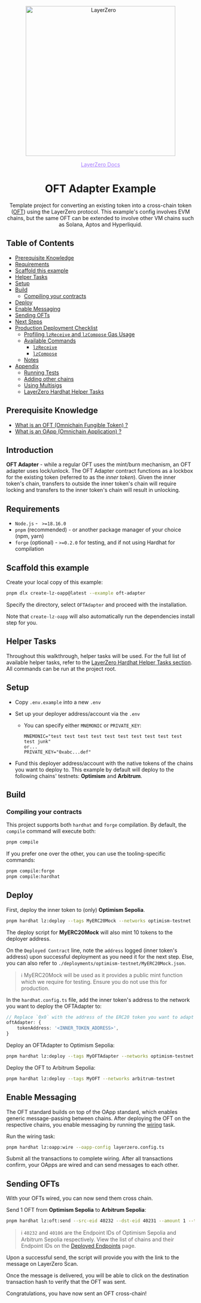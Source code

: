 <p align="center">
  <a href="https://layerzero.network">
    <img alt="LayerZero" style="width: 400px" src="https://docs.layerzero.network/img/LayerZero_Logo_Black.svg"/>
  </a>
</p>

<p align="center">
 <a href="https://docs.layerzero.network/" style="color: #a77dff">LayerZero Docs</a>
</p>

<h1 align="center">OFT Adapter Example</h1>

<p align="center">Template project for converting an existing token into a cross-chain token (<a href="https://docs.layerzero.network/v2/concepts/applications/oft-standard">OFT</a>) using the LayerZero protocol. This example's config involves EVM chains, but the same OFT can be extended to involve other VM chains such as Solana, Aptos and Hyperliquid.</p>

## Table of Contents

- [Prerequisite Knowledge](#prerequisite-knowledge)
- [Requirements](#requirements)
- [Scaffold this example](#scaffold-this-example)
- [Helper Tasks](#helper-tasks)
- [Setup](#setup)
- [Build](#build)
  - [Compiling your contracts](#compiling-your-contracts)
- [Deploy](#deploy)
- [Enable Messaging](#enable-messaging)
- [Sending OFTs](#sending-ofts)
- [Next Steps](#next-steps)
- [Production Deployment Checklist](#production-deployment-checklist)
  - [Profiling `lzReceive` and `lzCompose` Gas Usage](#profiling-lzreceive-and-lzcompose-gas-usage)
  - [Available Commands](#available-commands)
    - [`lzReceive`](#lzreceive)
    - [`lzCompose`](#lzcompose)
  - [Notes](#notes)
- [Appendix](#appendix)
  - [Running Tests](#running-tests)
  - [Adding other chains](#adding-other-chains)
  - [Using Multisigs](#using-multisigs)
  - [LayerZero Hardhat Helper Tasks](#layerzero-hardhat-helper-tasks)

## Prerequisite Knowledge

- [What is an OFT (Omnichain Fungible Token) ?](https://docs.layerzero.network/v2/concepts/applications/oft-standard)
- [What is an OApp (Omnichain Application) ?](https://docs.layerzero.network/v2/concepts/applications/oapp-standard)


## Introduction
**OFT Adapter** - while a regular OFT uses the mint/burn mechanism, an OFT adapter uses lock/unlock. The OFT Adapter contract functions as a lockbox for the existing token (referred to as the *inner token*). Given the inner token's chain, transfers to outside the inner token's chain will require locking and transfers to the inner token's chain will result in unlocking.

<!-- TODO: remove this Introduction after having a page/section specifically on OFT Adapter that we can link to under Prerequisite Knowledge -->

## Requirements

- `Node.js` - ` >=18.16.0`
- `pnpm` (recommended) - or another package manager of your choice (npm, yarn)
- `forge` (optional) - `>=0.2.0` for testing, and if not using Hardhat for compilation


## Scaffold this example

Create your local copy of this example:

```bash
pnpm dlx create-lz-oapp@latest --example oft-adapter
```

Specify the directory, select `OFTAdapter` and proceed with the installation.

Note that `create-lz-oapp` will also automatically run the dependencies install step for you.


## Helper Tasks

Throughout this walkthrough, helper tasks will be used. For the full list of available helper tasks, refer to the [LayerZero Hardhat Helper Tasks section](#layerzero-hardhat-helper-tasks). All commands can be run at the project root.

## Setup

- Copy `.env.example` into a new `.env`
- Set up your deployer address/account via the `.env`

  - You can specify either `MNEMONIC` or `PRIVATE_KEY`:

    ```
    MNEMONIC="test test test test test test test test test test test junk"
    or...
    PRIVATE_KEY="0xabc...def"
    ```

- Fund this deployer address/account with the native tokens of the chains you want to deploy to. This example by default will deploy to the following chains' testnets: **Optimism** and **Arbitrum**.


## Build

### Compiling your contracts

<!-- TODO: consider moving this section to Appendix, since for Hardhat, the deploy task wil auto-run compile -->

This project supports both `hardhat` and `forge` compilation. By default, the `compile` command will execute both:

```bash
pnpm compile
```

If you prefer one over the other, you can use the tooling-specific commands:

```bash
pnpm compile:forge
pnpm compile:hardhat
```

## Deploy

First, deploy the inner token to (only) **Optimism Sepolia**.

```bash
pnpm hardhat lz:deploy --tags MyERC20Mock --networks optimism-testnet
```

The deploy script for **MyERC20Mock** will also mint 10 tokens to the deployer address.

On the `Deployed Contract` line, note the `address` logged (inner token's address) upon successful deployment as you need it for the next step. Else, you can also refer to `./deployments/optimism-testnet/MyERC20Mock.json`.

> :information_source: MyERC20Mock will be used as it provides a public mint function which we require for testing. Ensure you do not use this for production.


In the `hardhat.config.ts` file, add the inner token's address to the network you want to deploy the OFTAdapter to:

```typescript
// Replace `0x0` with the address of the ERC20 token you want to adapt to the OFT functionality.
oftAdapter: {
    tokenAddress: '<INNER_TOKEN_ADDRESS>',
}
```

Deploy an OFTAdapter to Optimism Sepolia:

```bash
pnpm hardhat lz:deploy --tags MyOFTAdapter --networks optimism-testnet
```

Deploy the OFT to Arbitrum Sepolia:

```bash
pnpm hardhat lz:deploy --tags MyOFT --networks arbitrum-testnet
```

## Enable Messaging

The OFT standard builds on top of the OApp standard, which enables generic message-passing between chains. After deploying the OFT on the respective chains, you enable messaging by running the [wiring](https://docs.layerzero.network/v2/concepts/glossary#wire--wiring) task.


Run the wiring task:

```bash
pnpm hardhat lz:oapp:wire --oapp-config layerzero.config.ts
```

Submit all the transactions to complete wiring. After all transactions confirm, your OApps are wired and can send messages to each other.

## Sending OFTs

With your OFTs wired, you can now send them cross chain.

Send 1 OFT from **Optimism Sepolia** to **Arbitrum Sepolia**:

```bash
pnpm hardhat lz:oft:send --src-eid 40232 --dst-eid 40231 --amount 1 --to <EVM_ADDRESS>
```

> :information_source: `40232` and `40106` are the Endpoint IDs of Optimism Sepolia and Arbitrum Sepolia respectively. View the list of chains and their Endpoint IDs on the [Deployed Endpoints](https://docs.layerzero.network/v2/deployments/deployed-contracts) page.

Upon a successful send, the script will provide you with the link to the message on LayerZero Scan.

Once the message is delivered, you will be able to click on the destination transaction hash to verify that the OFT was sent.

Congratulations, you have now sent an OFT cross-chain!